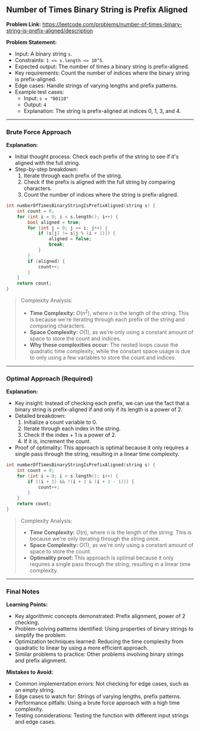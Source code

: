 ## Number of Times Binary String is Prefix Aligned
**Problem Link:** https://leetcode.com/problems/number-of-times-binary-string-is-prefix-aligned/description

**Problem Statement:**
- Input: A binary string `s`.
- Constraints: `1 <= s.length <= 10^5`.
- Expected output: The number of times a binary string is prefix-aligned.
- Key requirements: Count the number of indices where the binary string is prefix-aligned.
- Edge cases: Handle strings of varying lengths and prefix patterns.
- Example test cases:
  - Input: `s = "00110"`
  - Output: `4`
  - Explanation: The string is prefix-aligned at indices 0, 1, 3, and 4.

---

### Brute Force Approach

**Explanation:**
- Initial thought process: Check each prefix of the string to see if it's aligned with the full string.
- Step-by-step breakdown:
  1. Iterate through each prefix of the string.
  2. Check if the prefix is aligned with the full string by comparing characters.
  3. Count the number of indices where the string is prefix-aligned.

```cpp
int numberOfTimesBinaryStringIsPrefixAligned(string s) {
    int count = 0;
    for (int i = 0; i < s.length(); i++) {
        bool aligned = true;
        for (int j = 0; j <= i; j++) {
            if (s[j] != s[j % (i + 1)]) {
                aligned = false;
                break;
            }
        }
        if (aligned) {
            count++;
        }
    }
    return count;
}
```

> Complexity Analysis:
> - **Time Complexity:** $O(n^2)$, where $n$ is the length of the string. This is because we're iterating through each prefix of the string and comparing characters.
> - **Space Complexity:** $O(1)$, as we're only using a constant amount of space to store the count and indices.
> - **Why these complexities occur:** The nested loops cause the quadratic time complexity, while the constant space usage is due to only using a few variables to store the count and indices.

---

### Optimal Approach (Required)

**Explanation:**
- Key insight: Instead of checking each prefix, we can use the fact that a binary string is prefix-aligned if and only if its length is a power of 2.
- Detailed breakdown:
  1. Initialize a count variable to 0.
  2. Iterate through each index in the string.
  3. Check if the index + 1 is a power of 2.
  4. If it is, increment the count.
- Proof of optimality: This approach is optimal because it only requires a single pass through the string, resulting in a linear time complexity.

```cpp
int numberOfTimesBinaryStringIsPrefixAligned(string s) {
    int count = 0;
    for (int i = 0; i < s.length(); i++) {
        if ((i + 1) && !(i + 1 & (i + 1 - 1))) {
            count++;
        }
    }
    return count;
}
```

> Complexity Analysis:
> - **Time Complexity:** $O(n)$, where $n$ is the length of the string. This is because we're only iterating through the string once.
> - **Space Complexity:** $O(1)$, as we're only using a constant amount of space to store the count.
> - **Optimality proof:** This approach is optimal because it only requires a single pass through the string, resulting in a linear time complexity.

---

### Final Notes

**Learning Points:**
- Key algorithmic concepts demonstrated: Prefix alignment, power of 2 checking.
- Problem-solving patterns identified: Using properties of binary strings to simplify the problem.
- Optimization techniques learned: Reducing the time complexity from quadratic to linear by using a more efficient approach.
- Similar problems to practice: Other problems involving binary strings and prefix alignment.

**Mistakes to Avoid:**
- Common implementation errors: Not checking for edge cases, such as an empty string.
- Edge cases to watch for: Strings of varying lengths, prefix patterns.
- Performance pitfalls: Using a brute force approach with a high time complexity.
- Testing considerations: Testing the function with different input strings and edge cases.